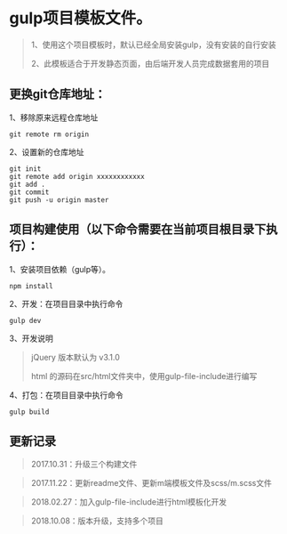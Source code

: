 # gulp项目模板文件。
>1、使用这个项目模板时，默认已经全局安装gulp，没有安装的自行安装
>
>2、此模板适合于开发静态页面，由后端开发人员完成数据套用的项目

## 更换git仓库地址：
1、移除原来远程仓库地址
```bashb
git remote rm origin
```


2、设置新的仓库地址
```bashb
git init
git remote add origin xxxxxxxxxxxx
git add .
git commit
git push -u origin master
```

## 项目构建使用（以下命令需要在当前项目根目录下执行）：
1、安装项目依赖（gulp等）。

```bashb
npm install
```

2、开发：在项目目录中执行命令

```bashb
gulp dev
```

3、开发说明

> jQuery  版本默认为  v3.1.0
>
> html 的源码在src/html文件夹中，使用gulp-file-include进行编写

4、打包：在项目目录中执行命令

```bashb
gulp build
```

## 更新记录
> 2017.10.31：升级三个构建文件

> 2017.11.22：更新readme文件、更新m端模板文件及scss/m.scss文件

> 2018.02.27：加入gulp-file-include进行html模板化开发

> 2018.10.08：版本升级，支持多个项目

